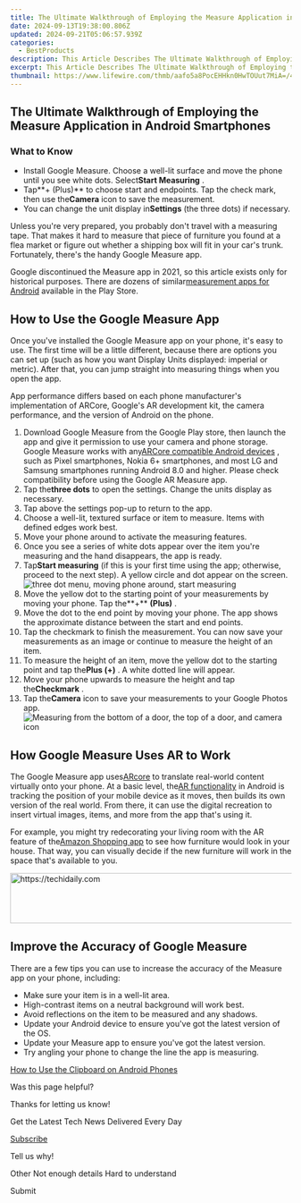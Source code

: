 ```yaml
---
title: The Ultimate Walkthrough of Employing the Measure Application in Android Smartphones
date: 2024-09-13T19:38:00.806Z
updated: 2024-09-21T05:06:57.939Z
categories:
  - BestProducts
description: This Article Describes The Ultimate Walkthrough of Employing the Measure Application in Android Smartphones
excerpt: This Article Describes The Ultimate Walkthrough of Employing the Measure Application in Android Smartphones
thumbnail: https://www.lifewire.com/thmb/aafo5a8PocEHHkn0HwTOUut7MiA=/400x300/filters:no_upscale():max_bytes(150000):strip_icc():format(webp)/MeasureApp-Android-4771692-d81f971c4dc14557a408dc6027bf9d93.jpg
---
```


## The Ultimate Walkthrough of Employing the Measure Application in Android Smartphones
### What to Know

* Install Google Measure. Choose a well-lit surface and move the phone until you see white dots. Select**Start Measuring** .
* Tap**\+ (Plus)** to choose start and endpoints. Tap the check mark, then use the**Camera** icon to save the measurement.
* You can change the unit display in**Settings** (the three dots) if necessary.

 Unless you're very prepared, you probably don't travel with a measuring tape. That makes it hard to measure that piece of furniture you found at a flea market or figure out whether a shipping box will fit in your car's trunk. Fortunately, there's the handy Google Measure app.

 Google discontinued the Measure app in 2021, so this article exists only for historical purposes. There are dozens of similar[measurement apps for Android](https://www.lifewire.com/best-measurement-apps-for-android-4770629) available in the Play Store.

## How to Use the Google Measure App

 Once you've installed the Google Measure app on your phone, it's easy to use. The first time will be a little different, because there are options you can set up (such as how you want Display Units displayed: imperial or metric). After that, you can jump straight into measuring things when you open the app.

 App performance differs based on each phone manufacturer's implementation of ARCore, Google's AR development kit, the camera performance, and the version of Android on the phone.

1. Download Google Measure from the Google Play store, then launch the app and give it permission to use your camera and phone storage.  
 Google Measure works with any[ARCore compatible Android devices](https://developers.google.com/ar/discover/supported-devices#android%5Fplay) , such as Pixel smartphones, Nokia 6+ smartphones, and most LG and Samsung smartphones running Android 8.0 and higher. Please check compatibility before using the Google AR Measure app.
2. Tap the**three dots** to open the settings. Change the units display as necessary.
3. Tap above the settings pop-up to return to the app.
4. Choose a well-lit, textured surface or item to measure. Items with defined edges work best.
5. Move your phone around to activate the measuring features.
6. Once you see a series of white dots appear over the item you're measuring and the hand disappears, the app is ready.
7. Tap**Start measuring** (if this is your first time using the app; otherwise, proceed to the next step). A yellow circle and dot appear on the screen.  
![three dot menu, moving phone around, start measuring](https://www.lifewire.com/thmb/r-aSe4yRYS4qsDwVX4AByDreQ5M=/1500x0/filters:no_upscale():max_bytes(150000):strip_icc():format(webp)/001_how-to-use-google-measure-on-android-4771692-9de5f34491064011a7b03d8483001400.jpg)
8. Move the yellow dot to the starting point of your measurements by moving your phone. Tap the**+** **(Plus)** .
9. Move the dot to the end point by moving your phone. The app shows the approximate distance between the start and end points.
10. Tap the checkmark to finish the measurement. You can now save your measurements as an image or continue to measure the height of an item.
11. To measure the height of an item, move the yellow dot to the starting point and tap the**Plus (+)** . A white dotted line will appear.
12. Move your phone upwards to measure the height and tap the**Checkmark** .
13. Tap the**Camera** icon to save your measurements to your Google Photos app.  
![Measuring from the bottom of a door, the top of a door, and camera icon](https://www.lifewire.com/thmb/HYHSDqq0c_PApPjGs96NgjM2JJM=/1500x0/filters:no_upscale():max_bytes(150000):strip_icc():format(webp)/002_how-to-use-google-measure-on-android-4771692-47f3152c24d94b3481dc310d9d7455fc.jpg)

## How Google Measure Uses AR to Work

 The Google Measure app uses[ARcore](https://developers.google.com/ar) to translate real-world content virtually onto your phone. At a basic level, the[AR functionality](https://www.lifewire.com/applications-of-augmented-reality-2495561) in Android is tracking the position of your mobile device as it moves, then builds its own version of the real world. From there, it can use the digital recreation to insert virtual images, items, and more from the app that's using it.

 For example, you might try redecorating your living room with the AR feature of the[Amazon Shopping app](https://play.google.com/store/apps/details?id=com.amazon.mShop.android.shopping) to see how furniture would look in your house. That way, you can visually decide if the new furniture will work in the space that's available to you.  

<!-- affiliate ads begin -->
<a href="https://appsumo.8odi.net/c/5597632/2105870/7443" target="_top" id="2105870">
  <img src="//a.impactradius-go.com/display-ad/7443-2105870" border="0" alt="https://techidaily.com" width="728" height="90"/>
</a>
<img height="0" width="0" src="https://appsumo.8odi.net/i/5597632/2105870/7443" style="position:absolute;visibility:hidden;" border="0" />
<!-- affiliate ads end -->

## Improve the Accuracy of Google Measure

 There are a few tips you can use to increase the accuracy of the Measure app on your phone, including:

* Make sure your item is in a well-lit area.
* High-contrast items on a neutral background will work best.
* Avoid reflections on the item to be measured and any shadows.
* Update your Android device to ensure you've got the latest version of the OS.
* Update your Measure app to ensure you've got the latest version.
* Try angling your phone to change the line the app is measuring.

[How to Use the Clipboard on Android Phones](https://www.lifewire.com/using-the-clipboard-on-android-phones-4766586)

Was this page helpful?

Thanks for letting us know!

 Get the Latest Tech News Delivered Every Day

[Subscribe](https://www.lifewire.com/#)

Tell us why!

 Other  Not enough details  Hard to understand

 Submit

<ins class="adsbygoogle"
     style="display:block"
     data-ad-format="autorelaxed"
     data-ad-client="ca-pub-7571918770474297"
     data-ad-slot="1223367746"></ins>

<ins class="adsbygoogle"
     style="display:block"
     data-ad-client="ca-pub-7571918770474297"
     data-ad-slot="8358498916"
     data-ad-format="auto"
     data-full-width-responsive="true"></ins>




